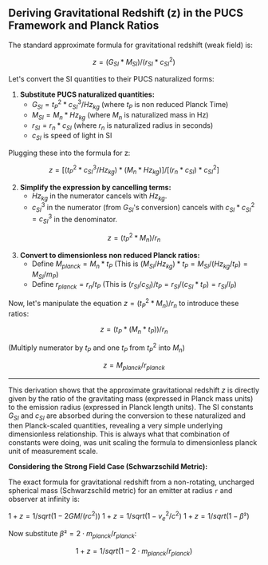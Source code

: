 Deriving Gravitational Redshift (z) in the PUCS Framework and Planck Ratios
--------------------------------------------------------------------------

The standard approximate formula for gravitational redshift (weak field) is:

$$
z = (G_{SI} * M_{SI}) / (r_{SI} * c_{SI}^2)
$$

Let's convert the SI quantities to their PUCS naturalized forms:

1.  **Substitute PUCS naturalized quantities:**
    *   $G_{SI} = t_P^2 * c_{SI}^3 / Hz_{kg}$  (where $t_P$ is non reduced Planck Time)
    *   $M_{SI} = M_n * Hz_{kg}$          (where $M_n$ is naturalized mass in Hz)
    *   $r_{SI} = r_n * c_{SI}$            (where $r_n$ is naturalized radius in seconds)
    *   $c_{SI}$ is speed of light in SI

Plugging these into the formula for z:

$$
z = [(t_P^2 * c_{SI}^3 / Hz_{kg}) * (M_n * Hz_{kg})] / [(r_n * c_{SI}) * c_{SI}^2]
$$

2.  **Simplify the expression by cancelling terms:**
    *   $Hz_{kg}$ in the numerator cancels with $Hz_{kg}$.
    *   $c_{SI}^3$ in the numerator (from $G_{SI}$'s conversion) cancels with $c_{SI} * c_{SI}^2 = c_{SI}^3$ in the denominator.

$$
z = (t_P^2 * M_n) / r_n
$$

3.  **Convert to dimensionless non reduced Planck ratios:**
    *   Define $M_{planck} = M_n * t_P$
        (This is $(M_{SI} / Hz_{kg}) * t_P = M_{SI} / (Hz_{kg} / t_P) = M_{SI} / m_P$)
    *   Define $r_{planck} = r_n / t_P$
        (This is $(r_{SI} / c_{SI}) / t_P = r_{SI} / (c_{SI} * t_P) = r_{SI} / l_P$)

Now, let's manipulate the equation $z = (t_P^2 * M_n) / r_n$ to introduce these ratios:

$$
z = (t_P * (M_n * t_P)) / r_n
$$

(Multiply numerator by $t_P$ and one $t_P$ from $t_P^2$ into $M_n$)

$$
z = M_{planck} / r_{planck}
$$

--------------------------------------------------------------------------
This derivation shows that the approximate gravitational redshift $z$ is directly given by the ratio of the gravitating mass (expressed in Planck mass units) to the emission radius (expressed in Planck length units). The SI constants $G_{SI}$ and $c_{SI}$ are absorbed during the conversion to these naturalized and then Planck-scaled quantities, revealing a very simple underlying dimensionless relationship.  This is always what that combination of constants were doing, was unit scaling the formula to dimensionless planck unit of measurement scale.



**Considering the Strong Field Case (Schwarzschild Metric):**

The exact formula for gravitational redshift from a non-rotating, uncharged spherical mass (Schwarzschild metric) for an emitter at radius `r` and observer at infinity is:

$1 + z = 1 / sqrt(1 - 2GM/(rc^2))$
$1 + z = 1 / sqrt(1 - v_e^2/c^2)$
$1 + z = 1 / sqrt(1 - β²)$

Now substitute $β² = 2 \cdot m_{planck} / r_{planck}$:

$$
1 + z = 1 / sqrt(1 - 2 \cdot  m_{planck} / r_{planck})
$$